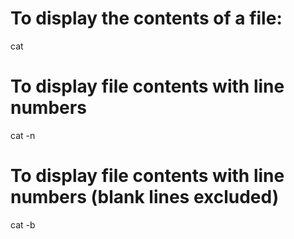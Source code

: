 # To display the contents of a file:

cat <file>

# To display file contents with line numbers

cat -n <file>

# To display file contents with line numbers (blank lines excluded)

cat -b <file>
